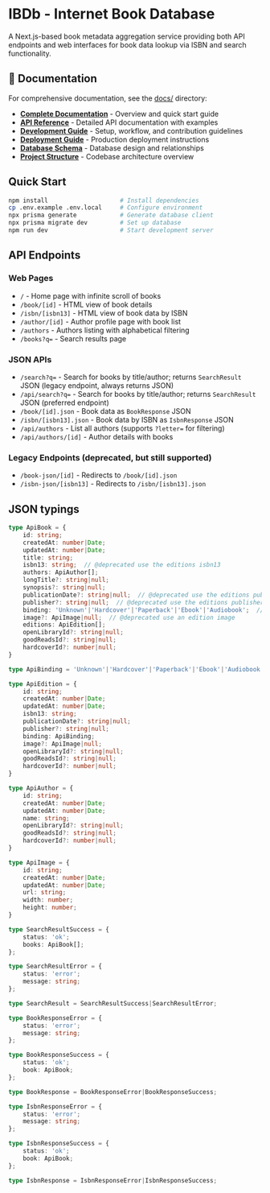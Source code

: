 # IBDb - Internet Book Database

A Next.js-based book metadata aggregation service providing both API endpoints and web interfaces for book data lookup via ISBN and search functionality.

## 📖 Documentation

For comprehensive documentation, see the [docs/](./docs/) directory:

- **[Complete Documentation](./docs/README.md)** - Overview and quick start guide
- **[API Reference](./docs/API_REFERENCE.md)** - Detailed API documentation with examples
- **[Development Guide](./docs/DEVELOPMENT.md)** - Setup, workflow, and contribution guidelines  
- **[Deployment Guide](./docs/DEPLOYMENT.md)** - Production deployment instructions
- **[Database Schema](./docs/DATABASE_SCHEMA.md)** - Database design and relationships
- **[Project Structure](./docs/PROJECT_STRUCTURE.md)** - Codebase architecture overview

## Quick Start

```bash
npm install                    # Install dependencies
cp .env.example .env.local     # Configure environment
npx prisma generate            # Generate database client
npx prisma migrate dev         # Set up database
npm run dev                    # Start development server
```

## API Endpoints

### Web Pages
* `/` - Home page with infinite scroll of books
* `/book/[id]` - HTML view of book details
* `/isbn/[isbn13]` - HTML view of book data by ISBN
* `/author/[id]` - Author profile page with book list
* `/authors` - Authors listing with alphabetical filtering
* `/books?q=` - Search results page

### JSON APIs
* `/search?q=` - Search for books by title/author; returns `SearchResult` JSON (legacy endpoint, always returns JSON)
* `/api/search?q=` - Search for books by title/author; returns `SearchResult` JSON (preferred endpoint)
* `/book/[id].json` - Book data as `BookResponse` JSON
* `/isbn/[isbn13].json` - Book data by ISBN as `IsbnResponse` JSON
* `/api/authors` - List all authors (supports `?letter=` for filtering)
* `/api/authors/[id]` - Author details with books

### Legacy Endpoints (deprecated, but still supported)
* `/book-json/[id]` - Redirects to `/book/[id].json`
* `/isbn-json/[isbn13]` - Redirects to `/isbn/[isbn13].json`

## JSON typings

```typescript
type ApiBook = {
    id: string;
    createdAt: number|Date;
    updatedAt: number|Date;
    title: string;
    isbn13: string;  // @deprecated use the editions isbn13
    authors: ApiAuthor[];
    longTitle?: string|null;
    synopsis?: string|null;
    publicationDate?: string|null;  // @deprecated use the editions publication date
    publisher?: string|null;  // @deprecated use the editions publisher
    binding: 'Unknown'|'Hardcover'|'Paperback'|'Ebook'|'Audiobook';  // @deprecated see the edition bindings
    image?: ApiImage|null;  // @deprecated use an edition image
    editions: ApiEdition[];
    openLibraryId?: string|null;
    goodReadsId?: string|null;
    hardcoverId?: number|null;
}

type ApiBinding = 'Unknown'|'Hardcover'|'Paperback'|'Ebook'|'Audiobook';

type ApiEdition = {
    id: string;
    createdAt: number|Date;
    updatedAt: number|Date;
    isbn13: string;
    publicationDate?: string|null;
    publisher?: string|null;
    binding: ApiBinding;
    image?: ApiImage|null;
    openLibraryId?: string|null;
    goodReadsId?: string|null;
    hardcoverId?: number|null;
}

type ApiAuthor = {
    id: string;
    createdAt: number|Date;
    updatedAt: number|Date;
    name: string;
    openLibraryId?: string|null;
    goodReadsId?: string|null;
    hardcoverId?: number|null;
}

type ApiImage = {
    id: string;
    createdAt: number|Date;
    updatedAt: number|Date;
    url: string;
    width: number;
    height: number;
}

type SearchResultSuccess = {
    status: 'ok';
    books: ApiBook[];
};

type SearchResultError = {
    status: 'error';
    message: string;
};

type SearchResult = SearchResultSuccess|SearchResultError;

type BookResponseError = {
    status: 'error';
    message: string;
};

type BookResponseSuccess = {
    status: 'ok';
    book: ApiBook;
};

type BookResponse = BookResponseError|BookResponseSuccess;

type IsbnResponseError = {
    status: 'error';
    message: string;
};

type IsbnResponseSuccess = {
    status: 'ok';
    book: ApiBook;
};

type IsbnResponse = IsbnResponseError|IsbnResponseSuccess;
```
